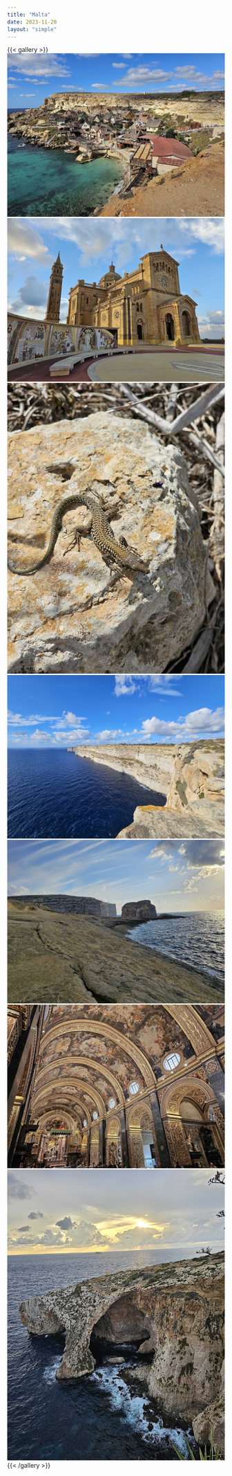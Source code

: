 ```yaml
---
title: "Malta"
date: 2023-11-20
layout: "simple"
---
```


{{< gallery >}}
  <img src="img/01.jpg" class="grid-w33" />
  <img src="img/02.jpg" class="grid-w33" />
  <img src="img/03.jpg" class="grid-w33" />
  <img src="img/04.jpg" class="grid-w33" />
  <img src="img/05.jpg" class="grid-w33" />
  <img src="img/06.jpg" class="grid-w33" />
  <img src="img/07.jpg" class="grid-w33" />
{{< /gallery >}}
